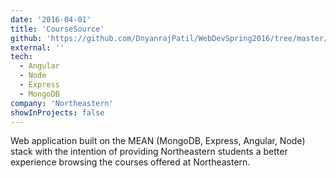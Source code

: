```yaml
---
date: '2016-04-01'
title: 'CourseSource'
github: 'https://github.com/DnyanrajPatil/WebDevSpring2016/tree/master/public/project'
external: ''
tech:
  - Angular
  - Node
  - Express
  - MongoDB
company: 'Northeastern'
showInProjects: false
---
```


Web application built on the MEAN (MongoDB, Express, Angular, Node) stack with the intention of providing Northeastern students a better experience browsing the courses offered at Northeastern.

